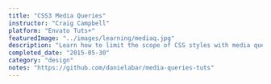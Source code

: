 ```yaml
---
title: "CSS3 Media Queries"
instructor: "Craig Campbell"
platform: "Envato Tuts+"
featuredImage: "../images/learning/mediaq.jpg"
description: "Learn how to limit the scope of CSS styles with media queries."
completed_date: "2015-05-30"
category: "design"
notes: "https://github.com/danielabar/media-queries-tuts"
---
```

